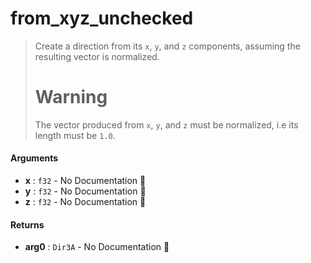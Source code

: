 # from\_xyz\_unchecked

>  Create a direction from its `x`, `y`, and `z` components, assuming the resulting vector is normalized.
>  # Warning
>  The vector produced from `x`, `y`, and `z` must be normalized, i.e its length must be `1.0`.

#### Arguments

- **x** : `f32` \- No Documentation 🚧
- **y** : `f32` \- No Documentation 🚧
- **z** : `f32` \- No Documentation 🚧

#### Returns

- **arg0** : `Dir3A` \- No Documentation 🚧